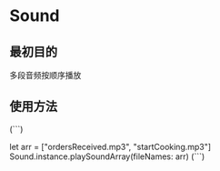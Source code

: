 # Sound

## 最初目的 
多段音频按顺序播放

## 使用方法

(```)

  let arr = ["ordersReceived.mp3", "startCooking.mp3"]  
  Sound.instance.playSoundArray(fileNames: arr)
(```)


